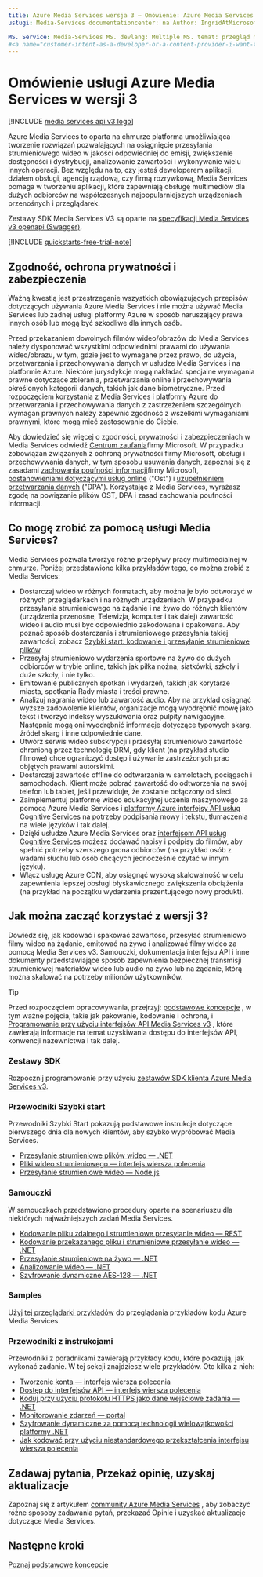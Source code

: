 ```yaml
---
title: Azure Media Services wersja 3 — Omówienie: Azure Media Services opis: ogólne omówienie Azure Media Services v3 z linkami do przewodników Szybki Start, samouczków i przykładów kodu.
usługi: Media-Services documentationcenter: na Author: IngridAtMicrosoft Manager: femila Editor: "" Tags: "" słowa kluczowe: usługi Azure Media Services, Stream, broadcast, Live, offline

MS. Service: Media-Services MS. devlang: Multiple MS. temat: przegląd ms.tgt_pltfrm: wiele MS. obciążenie: Media MS. Date: 3/10/2021 MS. Author: inhenkel MS. Custom: MVC
#<a name="customer-intent-as-a-developer-or-a-content-provider-i-want-to-encode-stream-on-demand-or-live-analyze-my-media-content-so-that-my-customers-can-view-the-content-on-a-wide-variety-of-browsers-and-devices-gain-valuable-insights-from-recorded-content"></a>Intencja klienta: jako deweloper lub dostawca zawartości chcę kodować, przesyłać strumieniowo (na żądanie lub na żywo), analizować zawartość multimedialną, aby moi klienci mogli: wyświetlać zawartość w wielu różnych przeglądarkach i urządzeniach, uzyskiwać cenne informacje z zapisanej zawartości.
---
```


# <a name="azure-media-services-v3-overview"></a>Omówienie usługi Azure Media Services w wersji 3

[!INCLUDE [media services api v3 logo](./includes/v3-hr.md)]

Azure Media Services to oparta na chmurze platforma umożliwiająca tworzenie rozwiązań pozwalających na osiągnięcie przesyłania strumieniowego wideo w jakości odpowiedniej do emisji, zwiększenie dostępności i dystrybucji, analizowanie zawartości i wykonywanie wielu innych operacji. Bez względu na to, czy jesteś deweloperem aplikacji, działem obsługi, agencją rządową, czy firmą rozrywkową, Media Services pomaga w tworzeniu aplikacji, które zapewniają obsługę multimediów dla dużych odbiorców na współczesnych najpopularniejszych urządzeniach przenośnych i przeglądarek.

Zestawy SDK Media Services V3 są oparte na [specyfikacji Media Services v3 openapi (Swagger)](https://aka.ms/ams-v3-rest-sdk).

[!INCLUDE [quickstarts-free-trial-note](../../../includes/quickstarts-free-trial-note.md)]

## <a name="compliance-privacy-and-security"></a>Zgodność, ochrona prywatności i zabezpieczenia

Ważną kwestią jest przestrzeganie wszystkich obowiązujących przepisów dotyczących używania Azure Media Services i nie można używać Media Services lub żadnej usługi platformy Azure w sposób naruszający prawa innych osób lub mogą być szkodliwe dla innych osób.

Przed przekazaniem dowolnych filmów wideo/obrazów do Media Services należy dysponować wszystkimi odpowiednimi prawami do używania wideo/obrazu, w tym, gdzie jest to wymagane przez prawo, do użycia, przetwarzania i przechowywania danych w usłudze Media Services i na platformie Azure. Niektóre jurysdykcje mogą nakładać specjalne wymagania prawne dotyczące zbierania, przetwarzania online i przechowywania określonych kategorii danych, takich jak dane biometryczne. Przed rozpoczęciem korzystania z Media Services i platformy Azure do przetwarzania i przechowywania danych z zastrzeżeniem szczególnych wymagań prawnych należy zapewnić zgodność z wszelkimi wymaganiami prawnymi, które mogą mieć zastosowanie do Ciebie.

Aby dowiedzieć się więcej o zgodności, prywatności i zabezpieczeniach w Media Services odwiedź [Centrum zaufania](https://www.microsoft.com/trust-center/?rtc=1)firmy Microsoft. W przypadku zobowiązań związanych z ochroną prywatności firmy Microsoft, obsługi i przechowywania danych, w tym sposobu usuwania danych, zapoznaj się z zasadami [zachowania poufności informacji](https://privacy.microsoft.com/PrivacyStatement)firmy Microsoft, [postanowieniami dotyczącymi usług online](https://www.microsoft.com/licensing/product-licensing/products?rtc=1) ("Ost") i [uzupełnieniem przetwarzania danych](https://www.microsoftvolumelicensing.com/DocumentSearch.aspx?Mode=3&DocumentTypeId=67) ("DPA"). Korzystając z Media Services, wyrażasz zgodę na powiązanie plików OST, DPA i zasad zachowania poufności informacji.
 
## <a name="what-can-i-do-with-media-services"></a>Co mogę zrobić za pomocą usługi Media Services?

Media Services pozwala tworzyć różne przepływy pracy multimedialnej w chmurze. Poniżej przedstawiono kilka przykładów tego, co można zrobić z Media Services:

* Dostarczaj wideo w różnych formatach, aby można je było odtworzyć w różnych przeglądarkach i na różnych urządzeniach. W przypadku przesyłania strumieniowego na żądanie i na żywo do różnych klientów (urządzenia przenośne, Telewizja, komputer i tak dalej) zawartość wideo i audio musi być odpowiednio zakodowana i opakowana. Aby poznać sposób dostarczania i strumieniowego przesyłania takiej zawartości, zobacz [Szybki start: kodowanie i przesyłanie strumieniowe plików](stream-files-dotnet-quickstart.md).
* Przesyłaj strumieniowo wydarzenia sportowe na żywo do dużych odbiorców w trybie online, takich jak piłka nożna, siatkówki, szkoły i duże szkoły, i nie tylko.
* Emitowanie publicznych spotkań i wydarzeń, takich jak korytarze miasta, spotkania Rady miasta i treści prawne.
* Analizuj nagrania wideo lub zawartość audio. Aby na przykład osiągnąć wyższe zadowolenie klientów, organizacje mogą wyodrębnić mowę jako tekst i tworzyć indeksy wyszukiwania oraz pulpity nawigacyjne. Następnie mogą oni wyodrębnić informacje dotyczące typowych skarg, źródeł skarg i inne odpowiednie dane.
* Utwórz serwis wideo subskrypcji i przesyłaj strumieniowo zawartość chronioną przez technologię DRM, gdy klient (na przykład studio filmowe) chce ograniczyć dostęp i używanie zastrzeżonych prac objętych prawami autorskimi.
* Dostarczaj zawartość offline do odtwarzania w samolotach, pociągach i samochodach. Klient może pobrać zawartość do odtworzenia na swój telefon lub tablet, jeśli przewiduje, że zostanie odłączony od sieci.
* Zaimplementuj platformę wideo edukacyjnej uczenia maszynowego za pomocą Azure Media Services i [platformy Azure interfejsy API usług Cognitive Services](../../index.yml?pivot=products&panel=ai) na potrzeby podpisania mowy i tekstu, tłumaczenia na wiele języków i tak dalej.
* Dzięki usłudze Azure Media Services oraz [interfejsom API usług Cognitive Services](../../index.yml?pivot=products&panel=ai) możesz dodawać napisy i podpisy do filmów, aby spełnić potrzeby szerszego grona odbiorców (na przykład osób z wadami słuchu lub osób chcących jednocześnie czytać w innym języku).
* Włącz usługę Azure CDN, aby osiągnąć wysoką skalowalność w celu zapewnienia lepszej obsługi błyskawicznego zwiększenia obciążenia (na przykład na początku wydarzenia prezentującego nowy produkt).

## <a name="how-can-i-get-started-with-v3"></a>Jak można zacząć korzystać z wersji 3?

Dowiedz się, jak kodować i spakować zawartość, przesyłać strumieniowo filmy wideo na żądanie, emitować na żywo i analizować filmy wideo za pomocą Media Services v3. Samouczki, dokumentacja interfejsu API i inne dokumenty przedstawiające sposób zapewnienia bezpiecznej transmisji strumieniowej materiałów wideo lub audio na żywo lub na żądanie, którą można skalować na potrzeby milionów użytkowników.

> [!TIP]
> Przed rozpoczęciem opracowywania, przejrzyj: [podstawowe koncepcje](concepts-overview.md) , w tym ważne pojęcia, takie jak pakowanie, kodowanie i ochrona, i [Programowanie przy użyciu interfejsów API Media Services v3](media-services-apis-overview.md) , które zawierają informacje na temat uzyskiwania dostępu do interfejsów API, konwencji nazewnictwa i tak dalej.

### <a name="sdks"></a>Zestawy SDK

Rozpocznij programowanie przy użyciu [zestawów SDK klienta Azure Media Services v3](media-services-apis-overview.md#sdks).

### <a name="quickstarts"></a>Przewodniki Szybki start  

Przewodniki Szybki Start pokazują podstawowe instrukcje dotyczące pierwszego dnia dla nowych klientów, aby szybko wypróbować Media Services.

* [Przesyłanie strumieniowe plików wideo — .NET](stream-files-dotnet-quickstart.md)
* [Pliki wideo strumieniowego — interfejs wiersza polecenia](stream-files-cli-quickstart.md)
* [Przesyłanie strumieniowe wideo — Node.js](stream-files-nodejs-quickstart.md)

### <a name="tutorials"></a>Samouczki

W samouczkach przedstawiono procedury oparte na scenariuszu dla niektórych najważniejszych zadań Media Services.

* [Kodowanie pliku zdalnego i strumieniowe przesyłanie wideo — REST](stream-files-tutorial-with-rest.md)
* [Kodowanie przekazanego pliku i strumieniowe przesyłanie wideo — .NET](stream-files-tutorial-with-api.md)
* [Przesyłanie strumieniowe na żywo — .NET](stream-live-tutorial-with-api.md)
* [Analizowanie wideo — .NET](analyze-videos-tutorial-with-api.md)
* [Szyfrowanie dynamiczne AES-128 — .NET](protect-with-aes128.md)

### <a name="samples"></a>Samples

Użyj [tej przeglądarki przykładów](/samples/browse/?products=azure-media-services) do przeglądania przykładów kodu Azure Media Services.

### <a name="how-to-guides"></a>Przewodniki z instrukcjami

Przewodniki z poradnikami zawierają przykłady kodu, które pokazują, jak wykonać zadanie. W tej sekcji znajdziesz wiele przykładów. Oto kilka z nich:

* [Tworzenie konta — interfejs wiersza polecenia](./create-account-howto.md)
* [Dostęp do interfejsów API — interfejs wiersza polecenia](./access-api-howto.md)
* [Koduj przy użyciu protokołu HTTPS jako dane wejściowe zadania — .NET](job-input-from-http-how-to.md)  
* [Monitorowanie zdarzeń — portal](monitor-events-portal-how-to.md)
* [Szyfrowanie dynamiczne za pomocą technologii wielowątkowości platformy .NET](protect-with-drm.md) 
* [Jak kodować przy użyciu niestandardowego przekształcenia interfejsu wiersza polecenia](custom-preset-cli-howto.md)

## <a name="ask-questions-give-feedback-get-updates"></a>Zadawaj pytania, Przekaż opinię, uzyskaj aktualizacje

Zapoznaj się z artykułem [community Azure Media Services](media-services-community.md) , aby zobaczyć różne sposoby zadawania pytań, przekazać Opinie i uzyskać aktualizacje dotyczące Media Services.

## <a name="next-steps"></a>Następne kroki

[Poznaj podstawowe koncepcje](concepts-overview.md)
